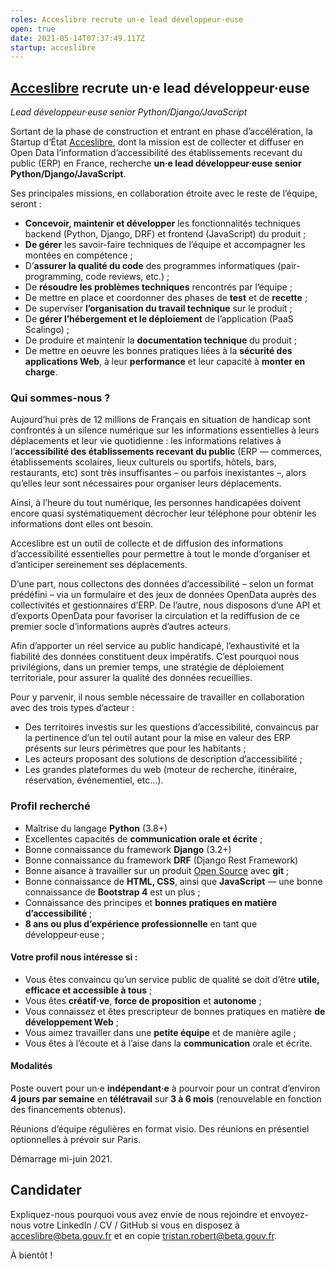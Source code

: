 ```yaml
---
roles: Acceslibre recrute un·e lead développeur·euse
open: true
date: 2021-05-14T07:37:49.117Z
startup: acceslibre
---
```

## [Acceslibre](https://acceslibre.beta.gouv.fr) recrute un·e lead développeur·euse

_Lead développeur·euse senior Python/Django/JavaScript_

Sortant de la phase de construction et entrant en phase d’accélération, la Startup d‘État [Acceslibre](https://acceslibre.beta.gouv.fr/), dont la mission est de collecter et diffuser en Open Data l’information d’accessibilité des établissements recevant du public (ERP) en France, recherche **un·e lead développeur·euse senior Python/Django/JavaScript**. 

Ses principales missions, en collaboration étroite avec le reste de l’équipe, seront :

*   **Concevoir, maintenir et développer** les fonctionnalités techniques backend (Python, Django, DRF) et frontend (JavaScript) du produit ;
*   **De gérer** les savoir-faire techniques de l’équipe et accompagner les montées en compétence ;
*   D’**assurer la qualité du code** des programmes informatiques (pair-programming, code reviews, etc.) ;
*   De **résoudre les problèmes techniques** rencontrés par l’équipe ;
*   De mettre en place et coordonner des phases de **test** et de **recette** ;
*   De superviser **l’organisation du travail technique** sur le produit ;
*   De **gérer l’hébergement et le déploiement** de l’application (PaaS Scalingo) ;
*   De produire et maintenir la **documentation technique** du produit ;
*   De mettre en oeuvre les bonnes pratiques liées à la **sécurité des applications Web**, à leur **performance** et leur capacité à **monter en charge**.

### Qui sommes-nous ?

Aujourd’hui près de 12 millions de Français en situation de handicap sont confrontés à un silence numérique sur les informations essentielles à leurs déplacements et leur vie quotidienne : les informations relatives à l’**accessibilité des établissements recevant du public** (ERP — commerces, établissements scolaires, lieux culturels ou sportifs, hôtels, bars, restaurants, etc) sont très insuffisantes – ou parfois inexistantes –, alors qu’elles leur sont nécessaires pour organiser leurs déplacements.

Ainsi, à l’heure du tout numérique, les personnes handicapées doivent encore quasi systématiquement décrocher leur téléphone pour obtenir les informations dont elles ont besoin.

Acceslibre est un outil de collecte et de diffusion des informations d’accessibilité essentielles pour permettre à tout le monde d’organiser et d’anticiper sereinement ses déplacements.

D’une part, nous collectons des données d’accessibilité – selon un format prédéfini – via un formulaire et des jeux de données OpenData auprès des collectivités et gestionnaires d’ERP. De l’autre, nous disposons d’une API et d’exports OpenData pour favoriser la circulation et la rediffusion de ce premier socle d’informations auprès d’autres acteurs.

Afin d’apporter un réel service au public handicapé, l’exhaustivité et la fiabilité des données constituent deux impératifs. C’est pourquoi nous privilégions, dans un premier temps, une stratégie de déploiement territoriale, pour assurer la qualité des données recueillies.

Pour y parvenir, il nous semble nécessaire de travailler en collaboration avec des trois types d’acteur :

*   Des territoires investis sur les questions d’accessibilité, convaincus par la pertinence d’un tel outil autant pour la mise en valeur des ERP présents sur leurs périmètres que pour les habitants ;
*   Les acteurs proposant des solutions de description d’accessibilité ;
*   Les grandes plateformes du web (moteur de recherche, itinéraire, réservation, événementiel, etc…).

### **Profil recherché**

*   Maîtrise du langage **Python** (3.8+)
*   Excellentes capacités de **communication orale et écrite** ;
*   Bonne connaissance du framework **Django** (3.2+)
*   Bonne connaissance du framework **DRF** (Django Rest Framework)
*   Bonne aisance à travailler sur un produit [Open Source](https://github.com/MTES-MCT/acceslibre) avec **git** ;
*   Bonne connaissance de **HTML, CSS**, ainsi que **JavaScript** — une bonne connaissance de **Bootstrap 4** est un plus ;
*   Connaissance des principes et **bonnes pratiques en matière  d’accessibilité** ;
*   **8 ans ou plus d’expérience professionnelle** en tant que développeur·euse ;

#### Votre profil nous intéresse si :

*   Vous êtes convaincu qu’un service public de qualité se doit d’être **utile, efficace et accessible à tous** ;
*   Vous êtes **créatif·ve**, **force de proposition** et **autonome** ;
*   Vous connaissez et êtes prescripteur de bonnes pratiques en matière **de développement Web** ;
*   Vous aimez travailler dans une **petite équipe** et de manière agile ;
*   Vous êtes à l’écoute et à l’aise dans la **communication** orale et écrite.

#### Modalités

Poste ouvert pour un·e **indépendant·e** à pourvoir pour un contrat d’environ **4 jours par semaine** en **télétravail** sur **3 à 6 mois** (renouvelable en fonction des financements obtenus).

Réunions d‘équipe régulières en format visio. Des réunions en présentiel optionnelles à prévoir sur Paris.

Démarrage mi-juin 2021.

## Candidater

Expliquez-nous pourquoi vous avez envie de nous rejoindre et envoyez-nous votre LinkedIn / CV / GitHub si vous en disposez à [acceslibre@beta.gouv.fr](mailto:acceslibre@beta.gouv.fr) et en copie [tristan.robert@beta.gouv.fr](mailto:tristan.robert@beta.gouv.fr).

À bientôt !
